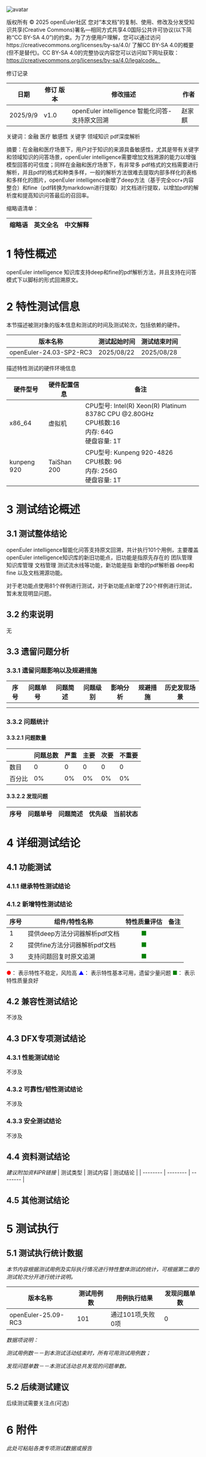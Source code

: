 ![avatar](../../images/openEuler.png)

版权所有 © 2025  openEuler社区
 您对“本文档”的复制、使用、修改及分发受知识共享(Creative Commons)署名—相同方式共享4.0国际公共许可协议(以下简称“CC BY-SA 4.0”)的约束。为了方便用户理解，您可以通过访问https://creativecommons.org/licenses/by-sa/4.0/ 了解CC BY-SA 4.0的概要 (但不是替代)。CC BY-SA 4.0的完整协议内容您可以访问如下网址获取：https://creativecommons.org/licenses/by-sa/4.0/legalcode。

修订记录

| 日期     | 修订   版本 | 修改描述                                       | 作者   |
| -------- | ----------- | ---------------------------------------------- | ------ |
| 2025/9/9 | v1.0        | openEuler intelligence 智能化问答-支持原文回溯 | 赵家麒 |

关键词：金融 医疗  敏感性 关键字 领域知识 pdf深度解析

摘要：在金融和医疗场景下，用户对于知识的来源具备敏感性，尤其是带有关键字和领域知识的问答场景，openEuler intelligence需要增加文档溯源的能力以增强模型回答的可信度；同样在金融和医疗场景下，有非常多 pdf格式的文档需要进行解析，并且pdf的格式和种类多样，一般的解析方法很难去提取内部多样化的表格和多样化的图片，openEuler intelligence新增了deep方法（基于完全ocr+内容整合）和fine（pdf转换为markdown进行提取）对文档进行提取，以增加pdf的解析度和提高知识问答最后的召回率。


缩略语清单：

| 缩略语 | 英文全名 | 中文解释 |
| ------ | -------- | -------- |

# 1     特性概述

openEuler intelligence 知识库支持deep和fine的pdf解析方法，并且支持在问答模式下以脚标的形式回溯原文。

# 2     特性测试信息

本节描述被测对象的版本信息和测试的时间及测试轮次，包括依赖的硬件。

| 版本名称                | 测试起始时间 | 测试结束时间 |
| ----------------------- | ------------ | ------------ |
| openEuler-24.03-SP2-RC3 | 2025/08/22   | 2025/08/28   |

描述特性测试的硬件环境信息

| 硬件型号    | 硬件配置信息 | 备注                                                         |
| ----------- | ------------ | ------------------------------------------------------------ |
| x86_64      | 虚拟机       | CPU型号: Intel(R) Xeon(R) Platinum 8378C CPU @2.80GHz <br/>CPU核数:16<br/> 内存: 64G <br/>硬盘容量: 1T |
| kunpeng 920 | TaiShan 200  | CPU型号: Kunpeng 920-4826 <br/>CPU核数: 96 <br/>内存: 256G <br/>硬盘容量: 1T |

# 3     测试结论概述

## 3.1   测试整体结论

openEuler intelligence智能化问答支持原文回溯，共计执行101个用例，主要覆盖openEuler intelligence知识库的新旧功能点，旧功能是指原先存在的 团队管理 知识库管理 文档管理 测试流水线等功能，新功能是指 新增的pdf解析器 deep和fine 以及文档溯源功能。

对于老功能点使用81个样例进行测试，对于新功能点新增了20个样例进行测试，暂未发现明显问题。

## 3.2   约束说明

无

## 3.3   遗留问题分析

### 3.3.1 遗留问题影响以及规避措施

| 序号 | 问题单号 | 问题简述 | 问题级别 | 影响分析 | 规避措施 | 历史发现场景 |
| ---- | -------- | -------- | -------- | -------- | -------- | ------------ |
|      |          |          |          |          |          |              |
|      |          |          |          |          |          |              |

### 3.3.2 问题统计

#### 3.3.2.1 问题数量

|        | 问题总数 | 严重 | 主要 | 次要 | 不重要 |
| ------ | -------- | ---- | ---- | ---- | ------ |
| 数目   | 0        | 0    | 0    | 0    | 0      |
| 百分比 | 0%       | 0%   | 0%   | 0%   | 0%     |

#### 3.3.2.2 发现问题

| 序号 | 问题单号 | 问题简述                                           | 优先级 | 当前状态   |
| ---- | -------- | -------------------------------------------------- | ------ | ---------- |

# 4 详细测试结论

## 4.1 功能测试
### 4.1.1 继承特性测试结论

### 4.1.2 新增特性测试结论

| 序号 | 组件/特性名称                 |        特性质量评估        | 备注 |
| ---- | ----------------------------- | :------------------------: | ---- |
| 1    | 提供deep方法分词器解析pdf文档 | <font color=green>■</font> |      |
| 2    | 提供fine方法分词器解析pdf文档 | <font color=green>■</font> |      |
| 3    | 支持问题回复时原文追溯        | <font color=green>■</font> |      |

<font color=red>●</font>： 表示特性不稳定，风险高
<font color=blue>▲</font>： 表示特性基本可用，遗留少量问题
<font color=green>■</font>： 表示特性质量良好

## 4.2 兼容性测试结论

不涉及

## 4.3 DFX专项测试结论

### 4.3.1 性能测试结论

不涉及

### 4.3.2 可靠性/韧性测试结论

不涉及

### 4.3.3 安全测试结论

不涉及

## 4.4 资料测试结论

*建议附加资料PR链接*
| 测试类型 | 测试内容 | 测试结论 |
| -------- | -------- | -------- |

## 4.5 其他测试结论

# 5     测试执行

## 5.1   测试执行统计数据

*本节内容根据测试用例及实际执行情况进行特性整体测试的统计，可根据第二章的测试轮次分开进行统计说明。*

| 版本名称            | 测试用例数 | 用例执行结果      | 发现问题单数 |
| ------------------- | ---------- | ----------------- | ------------ |
| openEuler-25.09-RC3 | 101        | 通过101项,失败0项 | 0            |

*数据项说明：*

*测试用例数－－到本测试活动结束时，所有可用测试用例数；*

*发现问题单数－－本测试活动总共发现的问题单数。*

## 5.2   后续测试建议

后续测试需要关注点(可选)

# 6     附件

*此处可粘贴各类专项测试数据或报告*

 



 

​                                                                                                                                                                                                                                                                                                                                                                                                                                                                                                                                                                                                                                                                                                                                                                                                                                                                                                                                                                                                                                                                                                                                                                                                                                                                                                                                                                                                                                                                                                                                                                                                                                                                                                                                                                                                                                                                                                                                                                                                                                                                                                                                                                                                                                                                                                                                                                                                                                                                                                                                                                                                                                                                                                                                                                                                                                                                                                                                                                                                                                                                                                                                                                                                                                                                                                                                                                                                                                                                                                                                                                                                                                                                                                                                                                                                                                                                                                                                                                                                                                                                                                                                                                                                                                                                                                                                                                                                                                                                                                                                                                                                                                                                                                                                                                                                                                                                                                                                                                                                                                                                                                                                                                                                                                                                                                                                                                                                                                                                                                                                                                                                                                                                                                                                                                                                                                                                                                                                                                                                                                                                                                                                                                                                                                                                                                                                                                                                                                                                                                                                                                                                                                                                                                                                                                                                                                                                                                                                                                                                                                                                                                                                                                                                                                                                                                                                                                                                                                                                                                                                                                                                                                                                                                                                                                                                                                                                                                                                                                                                                                                                                                                                                                                                                                                                                                                                                                                                                                                                                                                                                                                                                                                                                                                                                                                                                                                                                                                                                                                                                                                                                                                                                                                                                                                                                                                                                                                                                                                                                                                                                                                                                                                                                                                                                                                                                                                                                                                                                                                                                                                                                                                                                                                                                                                                                                                                                                                                                                                                                                                                                                                                                                                                                                                                                                                                                                                                                                                                                                                                                                                                                                                                                                                                                                                                                                                                                                                                                                                                                                                                                                                                                                                                                                                                                                                                                                                                                                                                                                                                                                                                                                                                                                                                                                                                                                                                                                                                                                                                                                                                                                                                                                                                                                                                                                                                                                                                                                                                                                                                                             